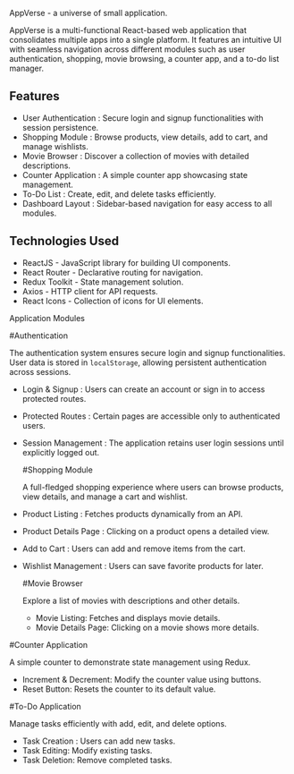 AppVerse - a universe of small application.

AppVerse is a multi-functional React-based web application that consolidates multiple apps into a single platform. It features an intuitive UI with seamless navigation across different modules such as user authentication, shopping, movie browsing, a counter app, and a to-do list manager.

## Features

-  User Authentication : Secure login and signup functionalities with session persistence.
-  Shopping Module : Browse products, view details, add to cart, and manage wishlists.
-  Movie Browser : Discover a collection of movies with detailed descriptions.
-  Counter Application : A simple counter app showcasing state management.
-  To-Do List : Create, edit, and delete tasks efficiently.
-  Dashboard Layout : Sidebar-based navigation for easy access to all modules.

## Technologies Used

- ReactJS - JavaScript library for building UI components.
- React Router - Declarative routing for navigation.
- Redux Toolkit - State management solution.
- Axios - HTTP client for API requests.
- React Icons - Collection of icons for UI elements.

Application Modules

#Authentication

 The authentication system ensures secure login and signup functionalities. User data is stored in `localStorage`, allowing persistent authentication across sessions.

- Login & Signup : Users can create an account or sign in to access protected routes.
- Protected Routes : Certain pages are accessible only to authenticated users.
- Session Management : The application retains user login sessions until explicitly logged out.

  #Shopping Module

  A full-fledged shopping experience where users can browse products, view details, and manage a cart and wishlist.

- Product Listing : Fetches products dynamically from an API.
- Product Details Page : Clicking on a product opens a detailed view.
- Add to Cart : Users can add and remove items from the cart.
- Wishlist Management : Users can save favorite products for later.

  #Movie Browser

  Explore a list of movies with descriptions and other details.

  - Movie Listing: Fetches and displays movie details.
  - Movie Details Page: Clicking on a movie shows more details.

 #Counter Application

 A simple counter to demonstrate state management using Redux.

- Increment & Decrement: Modify the counter value using buttons.
- Reset Button: Resets the counter to its default value.

 #To-Do Application

 Manage tasks efficiently with add, edit, and delete options.

- Task Creation : Users can add new tasks.
- Task Editing: Modify existing tasks.
- Task Deletion: Remove completed tasks.





